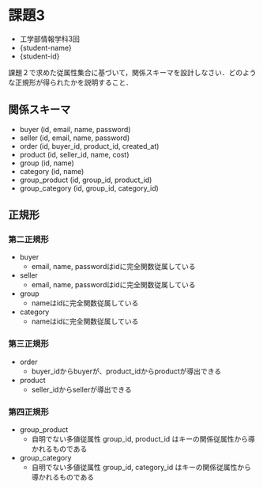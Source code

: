 # 課題3

- 工学部情報学科3回
- {student-name}
- {student-id}

課題２で求めた従属性集合に基づいて，関係スキーマを設計しなさい．どのような正規形が得られたかを説明すること．

## 関係スキーマ

- buyer (id, email, name, password)
- seller (id, email, name, password)
- order (id, buyer_id, product_id, created_at)
- product (id, seller_id, name, cost)
- group (id, name)
- category (id, name)
- group_product (id, group_id, product_id)
- group_category (id, group_id, category_id)

## 正規形

### 第二正規形

- buyer
    - email, name, passwordはidに完全関数従属している
- seller
    - email, name, passwordはidに完全関数従属している
- group
    - nameはidに完全関数従属している
- category
    - nameはidに完全関数従属している

### 第三正規形

- order
    - buyer_idからbuyerが、product_idからproductが導出できる
- product
    - seller_idからsellerが導出できる

### 第四正規形

- group_product
    - 自明でない多値従属性 group_id, product_id はキーの関係従属性から導かれるものである
- group_category
    - 自明でない多値従属性 group_id, category_id はキーの関係従属性から導かれるものである
